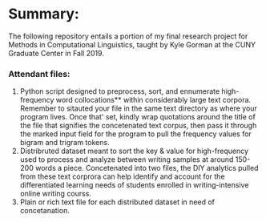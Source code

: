 # Summary:

The following repository entails a portion of my final research project for Methods in Computational Linguistics, taught by Kyle Gorman at the CUNY Graduate Center in Fall 2019.

### Attendant files:

1. Python script designed to preprocess, sort, and ennumerate high-frequency word collocations** within considerably large text corpora. Remember to sitauted your file in the same text directory as where your program lives. Once that' set, kindly wrap quotations around the title of the file that signifies the concetenated text corpus, then pass it through the marked input field for the program to pull the frequency values for bigram and trigram tokens.
3. Distribruted dataset meant to sort the key & value for high-frequency used to process and analyze between writing samples at around 150-200 words a piece. Concetenated into two files, the DIY analytics pulled from these text corprora can help identify and account for the differentiated learning needs of students enrolled in writing-intensive online writing courss.
4. Plain or rich text file for each distributed dataset in need of concetanation.
